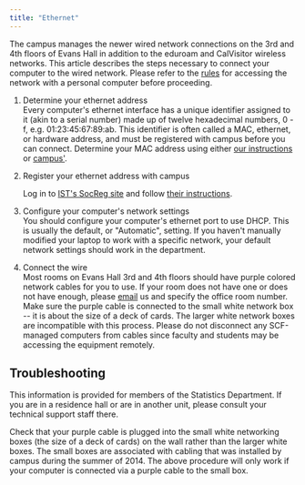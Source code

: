 ```yaml
---
title: "Ethernet"
---
```

The campus manages the newer wired network connections on the 3rd and
4th floors of Evans Hall in addition to the eduroam and CalVisitor
wireless networks. This article describes the steps necessary to connect
your computer to the wired network. Please refer to the [rules](/faqs/connect-rules)
for accessing the network with a personal computer before proceeding.

1.  Determine your ethernet address  
    Every computer's ethernet interface has a unique identifier assigned
    to it (akin to a serial number) made up of twelve hexadecimal
    numbers, 0 - f, e.g. 01:23:45:67:89:ab. This identifier is often
    called a MAC, ethernet, or hardware address, and must be registered
    with campus before you can connect. Determine your MAC address using
    either [our instructions](/faqs/finding-your-computers-wired-ethernet-mac-address) or
    [campus'](https://berkeley.service-now.com/kb_view.do?sysparm_article=KB0010261).

2.  Register your ethernet address with campus

    Log in to [IST's SocReg site](https://socreg.berkeley.edu) and
    follow [their
    instructions](https://security.berkeley.edu/services/socreg-asset-registration-portal/registered-assets/dhcp-device-registration).

3.  Configure your computer's network settings  
    You should configure your computer's ethernet port to use DHCP. This
    is usually the default, or "Automatic", setting. If you haven't
    manually modified your laptop to work with a specific network, your
    default network settings should work in the department.

4.  Connect the wire  
    Most rooms on Evans Hall 3rd and 4th floors should have purple
    colored network cables for you to use. If your room does not have
    one or does not have enough, please
    [email](mailto:trouble@stat.berkeley.edu) us and specify the office
    room number. Make sure the purple cable is connected to the small
    white network box -- it is about the size of a deck of cards. The
    larger white network boxes are incompatible with this process.
    Please do not disconnect any SCF-managed computers from cables since
    faculty and students may be accessing the equipment remotely.

## Troubleshooting

This information is provided for members of the Statistics Department.
If you are in a residence hall or are in another unit, please consult
your technical support staff there. 

Check that your purple cable is plugged into the small white networking
boxes (the size of a deck of cards) on the wall rather than the larger
white boxes. The small boxes are associated with cabling that was
installed by campus during the summer of 2014. The above procedure will
only work if your computer is connected via a purple cable to the small
box.
